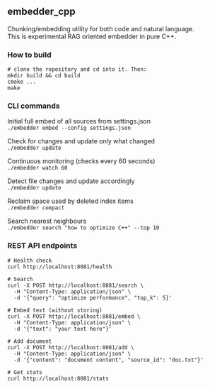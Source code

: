 ## embedder\_cpp

Chunking/embedding utility for both code and natural language.  
This is experimental RAG oriented embedder in pure C++.  

### How to build

```
# clone the repository and cd into it. Then:
mkdir build && cd build
cmake ...
make
```


### CLI commands

Initial full embed of all sources from settings.json  
```./embedder embed --config settings.json```

Check for changes and update only what changed  
```./embedder update```

Continuous monitoring (checks every 60 seconds)  
```./embedder watch 60```

Detect file changes and update accordingly  
```./embedder update```

Reclaim space used by deleted index items  
```./embedder compact```

Search nearest neighbours  
```./embedder search "how to optimize C++" --top 10```

### REST API endpoints

```
# Health check
curl http://localhost:8081/health

# Search
curl -X POST http://localhost:8081/search \
  -H "Content-Type: application/json" \
  -d '{"query": "optimize performance", "top_k": 5}'

# Embed text (without storing)
curl -X POST http://localhost:8081/embed \
  -H "Content-Type: application/json" \
  -d '{"text": "your text here"}'

# Add document
curl -X POST http://localhost:8081/add \
  -H "Content-Type: application/json" \
  -d '{"content": "document content", "source_id": "doc.txt"}'

# Get stats
curl http://localhost:8081/stats
```

